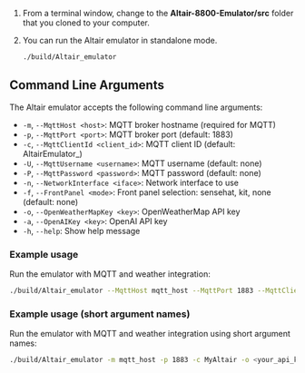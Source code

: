1. From a terminal window, change to the **Altair-8800-Emulator/src** folder that you cloned to your computer.
2. You can run the Altair emulator in standalone mode.

    ```bash
    ./build/Altair_emulator
    ```

## Command Line Arguments

The Altair emulator accepts the following command line arguments:

- `-m`, `--MqttHost <host>`: MQTT broker hostname (required for MQTT)
- `-p`, `--MqttPort <port>`: MQTT broker port (default: 1883)
- `-c`, `--MqttClientId <client_id>`: MQTT client ID (default: AltairEmulator_<timestamp>)
- `-U`, `--MqttUsername <username>`: MQTT username (default: none)
- `-P`, `--MqttPassword <password>`: MQTT password (default: none)
- `-n`, `--NetworkInterface <iface>`: Network interface to use
- `-f`, `--FrontPanel <mode>`: Front panel selection: sensehat, kit, none (default: none)
- `-o`, `--OpenWeatherMapKey <key>`: OpenWeatherMap API key
- `-a`, `--OpenAIKey <key>`: OpenAI API key
- `-h`, `--help`: Show help message

### Example usage

Run the emulator with MQTT and weather integration:

```bash
./build/Altair_emulator --MqttHost mqtt_host --MqttPort 1883 --MqttClientId MyAltair --OpenWeatherMapKey <your_api_key> --NetworkInterface wlan0 --FrontPanel sensehat
```

### Example usage (short argument names)

Run the emulator with MQTT and weather integration using short argument names:

```bash
./build/Altair_emulator -m mqtt_host -p 1883 -c MyAltair -o <your_api_key> -n wlan0 -f sensehat
```
